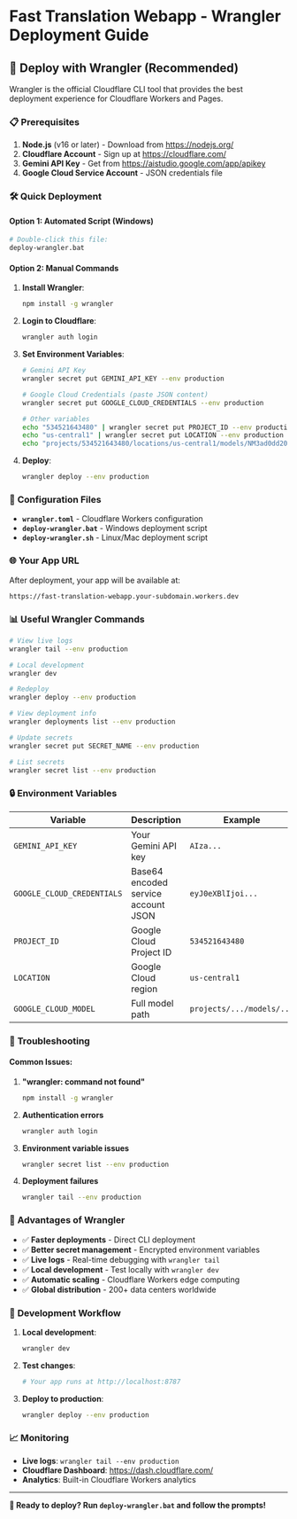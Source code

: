 # Fast Translation Webapp - Wrangler Deployment Guide

## 🚀 **Deploy with Wrangler (Recommended)**

Wrangler is the official Cloudflare CLI tool that provides the best deployment experience for Cloudflare Workers and Pages.

### 📋 **Prerequisites**

1. **Node.js** (v16 or later) - Download from https://nodejs.org/
2. **Cloudflare Account** - Sign up at https://cloudflare.com/
3. **Gemini API Key** - Get from https://aistudio.google.com/app/apikey
4. **Google Cloud Service Account** - JSON credentials file

### 🛠️ **Quick Deployment**

#### **Option 1: Automated Script (Windows)**
```bash
# Double-click this file:
deploy-wrangler.bat
```

#### **Option 2: Manual Commands**

1. **Install Wrangler**:
   ```bash
   npm install -g wrangler
   ```

2. **Login to Cloudflare**:
   ```bash
   wrangler auth login
   ```

3. **Set Environment Variables**:
   ```bash
   # Gemini API Key
   wrangler secret put GEMINI_API_KEY --env production
   
   # Google Cloud Credentials (paste JSON content)
   wrangler secret put GOOGLE_CLOUD_CREDENTIALS --env production
   
   # Other variables
   echo "534521643480" | wrangler secret put PROJECT_ID --env production
   echo "us-central1" | wrangler secret put LOCATION --env production
   echo "projects/534521643480/locations/us-central1/models/NM3ad0dd20ffa743ba" | wrangler secret put GOOGLE_CLOUD_MODEL --env production
   ```

4. **Deploy**:
   ```bash
   wrangler deploy --env production
   ```

### 🔧 **Configuration Files**

- **`wrangler.toml`** - Cloudflare Workers configuration
- **`deploy-wrangler.bat`** - Windows deployment script
- **`deploy-wrangler.sh`** - Linux/Mac deployment script

### 🌐 **Your App URL**

After deployment, your app will be available at:
```
https://fast-translation-webapp.your-subdomain.workers.dev
```

### 📊 **Useful Wrangler Commands**

```bash
# View live logs
wrangler tail --env production

# Local development
wrangler dev

# Redeploy
wrangler deploy --env production

# View deployment info
wrangler deployments list --env production

# Update secrets
wrangler secret put SECRET_NAME --env production

# List secrets
wrangler secret list --env production
```

### 🔒 **Environment Variables**

| Variable | Description | Example |
|----------|-------------|---------|
| `GEMINI_API_KEY` | Your Gemini API key | `AIza...` |
| `GOOGLE_CLOUD_CREDENTIALS` | Base64 encoded service account JSON | `eyJ0eXBlIjoi...` |
| `PROJECT_ID` | Google Cloud Project ID | `534521643480` |
| `LOCATION` | Google Cloud region | `us-central1` |
| `GOOGLE_CLOUD_MODEL` | Full model path | `projects/.../models/...` |

### 🐛 **Troubleshooting**

#### **Common Issues:**

1. **"wrangler: command not found"**
   ```bash
   npm install -g wrangler
   ```

2. **Authentication errors**
   ```bash
   wrangler auth login
   ```

3. **Environment variable issues**
   ```bash
   wrangler secret list --env production
   ```

4. **Deployment failures**
   ```bash
   wrangler tail --env production
   ```

### 🎯 **Advantages of Wrangler**

- ✅ **Faster deployments** - Direct CLI deployment
- ✅ **Better secret management** - Encrypted environment variables
- ✅ **Live logs** - Real-time debugging with `wrangler tail`
- ✅ **Local development** - Test locally with `wrangler dev`
- ✅ **Automatic scaling** - Cloudflare Workers edge computing
- ✅ **Global distribution** - 200+ data centers worldwide

### 🔄 **Development Workflow**

1. **Local development**:
   ```bash
   wrangler dev
   ```

2. **Test changes**:
   ```bash
   # Your app runs at http://localhost:8787
   ```

3. **Deploy to production**:
   ```bash
   wrangler deploy --env production
   ```

### 📈 **Monitoring**

- **Live logs**: `wrangler tail --env production`
- **Cloudflare Dashboard**: https://dash.cloudflare.com/
- **Analytics**: Built-in Cloudflare Workers analytics

---

**🎉 Ready to deploy? Run `deploy-wrangler.bat` and follow the prompts!**